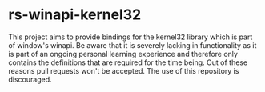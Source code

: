 # rs-winapi-kernel32
This project aims to provide bindings for the kernel32 library which is part of window's winapi. Be aware that it is severely lacking in functionality as it is part of an ongoing personal learning experience and therefore only contains the definitions that are required for the time being. Out of these reasons pull requests won't be accepted. The use of this repository is discouraged.
